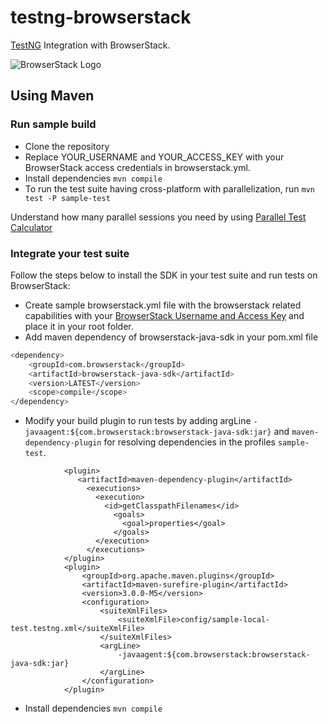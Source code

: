 # testng-browserstack

[TestNG](http://testng.org) Integration with BrowserStack.

![BrowserStack Logo](https://d98b8t1nnulk5.cloudfront.net/production/images/layout/logo-header.png?1469004780)

## Using Maven

### Run sample build

- Clone the repository
- Replace YOUR_USERNAME and YOUR_ACCESS_KEY with your BrowserStack access credentials in browserstack.yml.
- Install dependencies `mvn compile`
- To run the test suite having cross-platform with parallelization, run `mvn test -P sample-test`

Understand how many parallel sessions you need by
using [Parallel Test Calculator](https://www.browserstack.com/automate/parallel-calculator?ref=github)

### Integrate your test suite

Follow the steps below to install the SDK in your test suite and run tests on BrowserStack:

* Create sample browserstack.yml file with the browserstack related capabilities with
  your [BrowserStack Username and Access Key](https://www.browserstack.com/accounts/settings) and place it in your root
  folder.
* Add maven dependency of browserstack-java-sdk in your pom.xml file

```sh
<dependency>
    <groupId>com.browserstack</groupId>
    <artifactId>browserstack-java-sdk</artifactId>
    <version>LATEST</version>
    <scope>compile</scope>
</dependency>
```

* Modify your build plugin to run tests by adding argLine `-javaagent:${com.browserstack:browserstack-java-sdk:jar}`
  and `maven-dependency-plugin` for resolving dependencies in the profiles `sample-test`.

```
            <plugin>
               <artifactId>maven-dependency-plugin</artifactId>
                 <executions>
                   <execution>
                     <id>getClasspathFilenames</id>
                       <goals>
                         <goal>properties</goal>
                       </goals>
                   </execution>
                 </executions>
            </plugin>
            <plugin>
                <groupId>org.apache.maven.plugins</groupId>
                <artifactId>maven-surefire-plugin</artifactId>
                <version>3.0.0-M5</version>
                <configuration>
                    <suiteXmlFiles>
                        <suiteXmlFile>config/sample-local-test.testng.xml</suiteXmlFile>
                    </suiteXmlFiles>
                    <argLine>
                        -javaagent:${com.browserstack:browserstack-java-sdk:jar}
                    </argLine>
                </configuration>
            </plugin>
```

* Install dependencies `mvn compile`